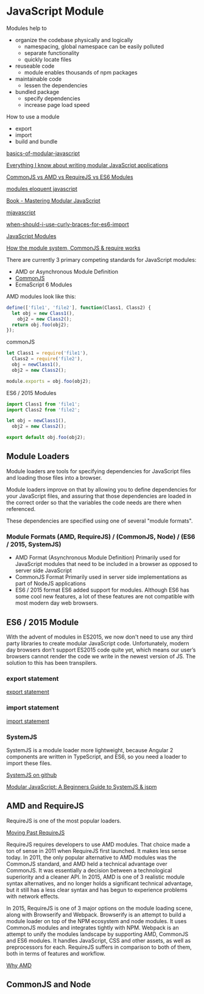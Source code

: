 # JavaScript Module

Modules help to

- organize the codebase physically and logically
  - namespacing, global namespace can be easily polluted
  - separate functionality
  - quickly locate files
- reuseable code
  - module enables thousands of npm packages
- maintainable code
  - lessen the dependencies
- bundled package
  - specify dependencies
  - increase page load speed

How to use a module

- export
- import
- build and bundle

[basics-of-modular-javascript](https://medium.com/@crohacz_86666/basics-of-modular-javascript-2395c82dd93a)

[Everything I know about writing modular JavaScript applications](https://medium.com/dev-bits/everything-i-know-about-writing-modular-javascript-applications-37c125d8eddf)

[CommonJS vs AMD vs RequireJS vs ES6 Modules](https://medium.com/computed-comparisons/commonjs-vs-amd-vs-requirejs-vs-es6-modules-2e814b114a0b)

[modules eloquent javascript](https://eloquentjavascript.net/10_modules.html)

[Book - Mastering Modular JavaScript](https://www.oreilly.com/library/view/mastering-modular-javascript/9781491955673/)

[mjavascript](https://mjavascript.com/)

[when-should-i-use-curly-braces-for-es6-import](https://stackoverflow.com/questions/36795819/when-should-i-use-curly-braces-for-es6-import)

[JavaScript Modules](https://jsmodules.io/cjs.html)

[How the module system, CommonJS & require works](https://blog.risingstack.com/node-js-at-scale-module-system-commonjs-require/)

There are currently 3 primary competing standards for JavaScript modules:

- AMD or Asynchronous Module Definition
- [CommonJS](https://nodejs.org/docs/latest/api/modules.html)
- EcmaScript 6 Modules

AMD modules look like this:

```js
define(['file1', 'file2'], function(Class1, Class2) {
  let obj = new Class1(),
    obj2 = new Class2();
  return obj.foo(obj2);
});
```

commonJS

```js
let Class1 = require('file1'),
  Class2 = require('file2'),
  obj = newClass1(),
  obj2 = new Class2();

module.exports = obj.foo(obj2);
```

ES6 / 2015 Modules

```js
import Class1 from 'file1';
import Class2 from 'file2';

let obj = newClass1(),
  obj2 = new Class2();

export default obj.foo(obj2);
```

## Module Loaders

Module loaders are tools for specifying dependencies for JavaScript files and loading those files into a browser.

Module loaders improve on that by allowing you to define dependencies for your JavaScript files, and assuring that those dependencies are loaded in the correct order so that the variables the code needs are there when referenced.

These dependencies are specified using one of several "module formats".

### Module Formats (AMD, RequireJS) / (CommonJS, Node) / (ES6 / 2015, SystemJS)

- AMD Format (Asynchronous Module Definition)
  Primarily used for JavaScript modules that need to be included in a browser as opposed to server side JavaScript
- CommonJS Format
  Primarily used in server side implementations as part of NodeJS applications
- ES6 / 2015 format
  ES6 added support for modules. Although ES6 has some cool new features, a lot of these features are not compatible with most modern day web browsers.

## ES6 / 2015 Module

With the advent of modules in ES2015, we now don't need to use any third party libraries to create modular JavaScript code. Unfortunately, modern day browsers don’t support ES2015 code quite yet, which means our user’s browsers cannot render the code we write in the newest version of JS. The solution to this has been transpilers.

### export statement

[export statement](https://developer.mozilla.org/en-US/docs/Web/JavaScript/Reference/Statements/export)

### import statement

[import statement](https://developer.mozilla.org/en-US/docs/Web/JavaScript/Reference/Statements/import)

### SystemJS

SystemJS is a module loader more lightweight, because Angular 2 components are written in TypeScript, and ES6, so you need a loader to import these files.

[SystemJS on github](https://github.com/systemjs/systemjs)

[Modular JavaScript: A Beginners Guide to SystemJS & jspm](https://www.sitepoint.com/modular-javascript-systemjs-jspm/)

## AMD and RequireJS

RequireJS is one of the most popular loaders.

[Moving Past RequireJS](https://benmccormick.org/2015/05/28/moving-past-requirejs)

RequireJS requires developers to use AMD modules. That choice made a ton of sense in 2011 when RequireJS first launched. It makes less sense today. In 2011, the only popular alternative to AMD modules was the CommonJS standard, and AMD held a technical advantage over CommonJS. It was essentially a decision between a technological superiority and a cleaner API. In 2015, AMD is one of 3 realistic module syntax alternatives, and no longer holds a significant technical advantage, but it still has a less clear syntax and has begun to experience problems with network effects.

In 2015, RequireJS is one of 3 major options on the module loading scene, along with Browserify and Webpack. Browserify is an attempt to build a module loader on top of the NPM ecosystem and node modules. It uses CommonJS modules and integrates tightly with NPM. Webpack is an attempt to unify the modules landscape by supporting AMD, CommonJS and ES6 modules. It handles JavaScript, CSS and other assets, as well as preprocessors for each. RequireJS suffers in comparison to both of them, both in terms of features and workflow.

[Why AMD](https://requirejs.org/docs/whyamd.html)

## CommonJS and Node
